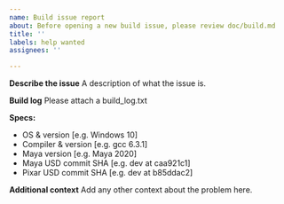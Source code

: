 ```yaml
---
name: Build issue report
about: Before opening a new build issue, please review doc/build.md
title: ''
labels: help wanted
assignees: ''

---
```


**Describe the issue**
A description of what the issue is.

**Build log**
Please attach a build_log.txt

**Specs:**
 - OS & version [e.g. Windows 10]
 - Compiler & version [e.g. gcc 6.3.1]
 - Maya version [e.g. Maya 2020]
 - Maya USD commit SHA [e.g. dev at caa921c1]
 - Pixar USD commit SHA [e.g. dev at b85ddac2]

**Additional context**
Add any other context about the problem here.
